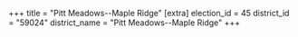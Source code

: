 +++
title = "Pitt Meadows--Maple Ridge"
[extra]
election_id = 45
district_id = "59024"
district_name = "Pitt Meadows--Maple Ridge"
+++
